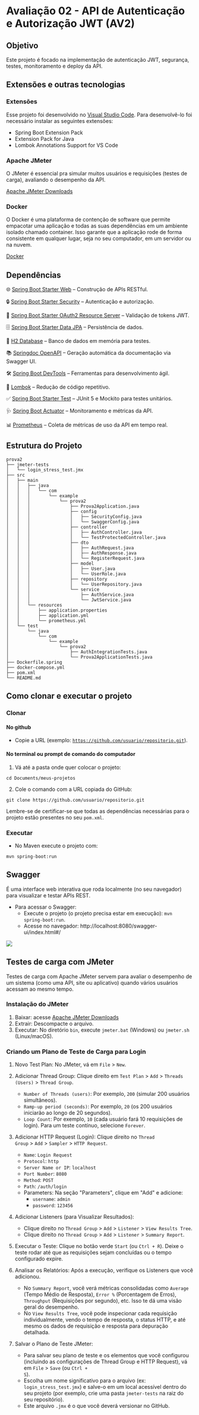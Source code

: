 # Avaliação 02 - API de Autenticação e Autorização JWT (AV2)
## Objetivo
Este projeto é focado na implementação de autenticação JWT, segurança, testes, monitoramento e deploy da API.
## Extensões e outras tecnologias
### Extensões
Esse projeto foi desenvolvido no <a href="https://code.visualstudio.com/" target="_blank">Visual Studio Code</a>. Para desenvolvê-lo foi necessário instalar as seguintes extensões:
- Spring Boot Extension Pack
- Extension Pack for Java
- Lombok Annotations Support for VS Code
### Apache JMeter
O JMeter é essencial pra simular muitos usuários e requisições (testes de carga), avaliando o desempenho da API.

<a href="https://jmeter.apache.org/download_jmeter.cgi" target="_blank">Apache JMeter Downloads</a>
### Docker
O Docker é uma plataforma de contenção de software que permite empacotar uma aplicação e todas as suas dependências em um ambiente isolado chamado container. Isso garante que a aplicação rode de forma consistente em qualquer lugar, seja no seu computador, em um servidor ou na nuvem.

<a href="https://www.docker.com/" target="_blank">Docker</a>
## Dependências
🌐 <a href="" target="_blank">Spring Boot Starter Web</a> – Construção de APIs RESTful.

🔒 <a href="" target="_blank">Spring Boot Starter Security</a> – Autenticação e autorização.

🔑 <a href="" target="_blank">Spring Boot Starter OAuth2 Resource Server</a> – Validação de tokens JWT.

🗄️ <a href="" target="_blank">Spring Boot Starter Data JPA</a> – Persistência de dados.

💾 <a href="" target="_blank">H2 Database</a> – Banco de dados em memória para testes.

📚 <a href="" target="_blank">Springdoc OpenAPI</a> – Geração automática da documentação via Swagger UI.

🛠️ <a href="" target="_blank">Spring Boot DevTools</a> – Ferramentas para desenvolvimento ágil.

🍬 <a href="" target="_blank">Lombok</a> – Redução de código repetitivo.

✅ <a href="" target="_blank">Spring Boot Starter Test</a> – JUnit 5 e Mockito para testes unitários.

🩺 <a href="" target="_blank">Spring Boot Actuator</a> – Monitoramento e métricas da API.

📊 <a href="" target="_blank">Prometheus</a> – Coleta de métricas de uso da API em tempo real.
## Estrutura do Projeto
```
prova2
├── jmeter-tests
│   └── login_stress_test.jmx
├── src
│   ├── main
│   │   ├── java
│   │   │   └── com
│   │   │       └── example
│   │   │           └── prova2
│   │   │               ├── Prova2Application.java
│   │   │               ├── config
│   │   │               │   ├── SecurityConfig.java
│   │   │               │   └── SwaggerConfig.java
│   │   │               ├── controller
│   │   │               │   ├── AuthController.java
│   │   │               │   └── TestProtectedController.java
│   │   │               ├── dto
│   │   │               │   ├── AuthRequest.java
│   │   │               │   ├── AuthResponse.java
│   │   │               │   └── RegisterRequest.java
│   │   │               ├── model
│   │   │               │   ├── User.java
│   │   │               │   └── UserRole.java
│   │   │               ├── repository
│   │   │               │   └── UserRepository.java
│   │   │               └── service
│   │   │                   ├── AuthService.java
│   │   │                   └── JwtService.java
│   │   └── resources
│   │       ├── application.properties
│   │       ├── application.yml
│   │       └── prometheus.yml
│   └── test
│       └── java
│           └── com
│               └── example
│                   └── prova2
│                       ├── AuthIntegrationTests.java
│                       └── Prova2ApplicationTests.java
├── Dockerfile.spring
├── docker-compose.yml
├── pom.xml
└── README.md
```
## Como clonar e executar o projeto
### Clonar
#### No github
- Copie a URL (exemplo: <code>https://github.com/usuario/repositorio.git</code>).
#### No terminal ou prompt de comando do computador
1. Vá até a pasta onde quer colocar o projeto:
```
cd Documents/meus-projetos
```
2. Cole o comando com a URL copiada do GitHub:
```
git clone https://github.com/usuario/repositorio.git
```
Lembre-se de certificar-se que todas as dependências necessárias para o projeto estão presentes no seu <code>pom.xml</code>.
### Executar
- No Maven execute o projeto com:
```
mvn spring-boot:run
```
## Swagger
É uma interface web interativa que roda localmente (no seu navegador) para visualizar e testar APIs REST.
  - Para acessar o Swagger:
    - Execute o projeto (o projeto precisa estar em execução): <code>mvn spring-boot:run</code>.
    - Acesse no navegador: http://localhost:8080/swagger-ui/index.html#/

<img align="center" src="https://github.com/CarlosEOsawaC/Arquitetura-de-Aplicacoes-Web/blob/main/Img%20AAW%20README/Swagger%20Local.png"/>

## Testes de carga com JMeter
Testes de carga com Apache JMeter servem para avaliar o desempenho de um sistema (como uma API, site ou aplicativo) quando vários usuários acessam ao mesmo tempo.
### Instalação do JMeter
  1. Baixar: acesse <a href="https://jmeter.apache.org/download_jmeter.cgi" target="_blank">Apache JMeter Downloads</a>
  2. Extrair: Descompacte o arquivo.
  3. Executar: No diretório <code>bin</code>, execute <code>jmeter.bat</code> (Windows) ou <code>jmeter.sh</code> (Linux/macOS).
### Criando um Plano de Teste de Carga para Login
  1. Novo Test Plan: No JMeter, vá em <code>File</code> > <code>New</code>.
  2. Adicionar Thread Group: Clique direito em <code>Test Plan</code> > <code>Add</code> > <code>Threads (Users)</code> > <code>Thread Group</code>.

     - <code>Number of Threads (users)</code>: Por exemplo, <code>200</code> (simular 200 usuários simultâneos).
     - <code>Ramp-up period (seconds)</code>: Por exemplo, <code>20</code> (os 200 usuários iniciarão ao longo de 20 segundos).
     - <code>Loop Count</code>: Por exemplo, <code>10</code> (cada usuário fará 10 requisições de login). Para um teste contínuo, selecione <code>Forever</code>.
  
  3. Adicionar HTTP Request (Login): Clique direito no <code>Thread Group</code> > <code>Add</code> > <code>Sampler</code> > <code>HTTP Request</code>.

     - <code>Name</code>: <code>Login Request</code>
     - <code>Protocol</code>: <code>http</code>
     - <code>Server Name or IP</code>: <code>localhost</code>
     - <code>Port Number</code>: <code>8080</code>
     - <code>Method</code>: <code>POST</code>
     - <code>Path</code>: <code>/auth/login</code>
     - Parameters: Na seção "Parameters", clique em "Add" e adicione:
       - <code>username</code>: <code>admin</code>
       - <code>password</code>: <code>123456</code>

  4. Adicionar Listeners (para Visualizar Resultados):

     - Clique direito no <code>Thread Group</code> > <code>Add</code> > <code>Listener</code> > <code>View Results Tree</code>.
     - Clique direito no <code>Thread Group</code> > <code>Add</code> > <code>Listener</code> > <code>Summary Report</code>.

  5. Executar o Teste: Clique no botão verde <code>Start</code> (ou <code>Ctrl + R</code>). Deixe o teste rodar até que as requisições sejam concluídas ou o tempo configurado expire.
  6. Analisar os Relatórios: Após a execução, verifique os Listeners que você adicionou.

     - No <code>Summary Report</code>, você verá métricas consolidadas como <code>Average</code> (Tempo Médio de Resposta), <code>Error %</code> (Porcentagem de Erros), <code>Throughput</code> (Requisições por segundo), etc. Isso te dá uma visão geral do desempenho.
     - No <code>View Results Tree</code>, você pode inspecionar cada requisição individualmente, vendo o tempo de resposta, o status HTTP, e até mesmo os dados de requisição e resposta para depuração detalhada.

  7. Salvar o Plano de Teste JMeter:

     - Para salvar seu plano de teste e os elementos que você configurou (incluindo as configurações de Thread Group e HTTP Request), vá em <code>File</code> > <code>Save</code> (ou <code>Ctrl + S</code>).
     - Escolha um nome significativo para o arquivo (ex: <code>login_stress_test.jmx</code>) e salve-o em um local acessível dentro do seu projeto (por exemplo, crie uma pasta <code>jmeter-tests</code> na raiz do seu repositório).
     - Este arquivo <code>.jmx</code> é o que você deverá versionar no GitHub.
